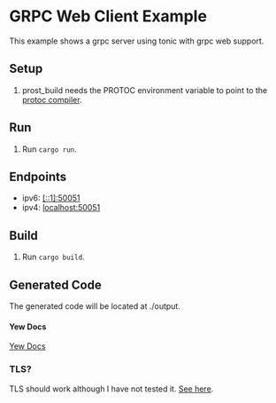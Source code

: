 # GRPC Web Client Example
This example shows a grpc server using tonic with grpc web support.

## Setup
1. prost_build needs the PROTOC environment variable to point to the [protoc compiler](https://github.com/protocolbuffers/protobuf/releases/latest).

## Run
1. Run `cargo run`.

## Endpoints
* ipv6: [[::1]:50051]([::1]:50051)
* ipv4: [localhost:50051](localhost:50051)

## Build
1. Run `cargo build`.

## Generated Code
The generated code will be located at ./output.

#### Yew Docs
[Yew Docs](https://yew.rs/docs/next/getting-started/introduction)

### TLS?
TLS should work although I have not tested it. [See here](https://github.com/devashishdxt/tonic-web-wasm-client/pull/14/commits/28729e9bac3bfbfbbb0b89c6db32e208a8b80036).